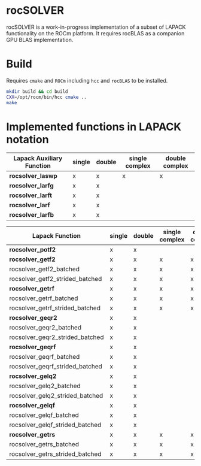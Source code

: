 # rocSOLVER

rocSOLVER is a work-in-progress implementation of a subset of LAPACK functionality on the ROCm platform. It requires rocBLAS as a companion GPU BLAS implementation.

# Build
Requires `cmake` and `ROCm` including `hcc` and `rocBLAS` to be installed.

```bash
mkdir build && cd build
CXX=/opt/rocm/bin/hcc cmake ..
make
```
# Implemented functions in LAPACK notation

| Lapack Auxiliary Function | single | double | single complex | double complex |
| ------------------------- | ------ | ------ | -------------- | -------------- |
|**rocsolver_laswp**        |     x  |    x   |      x         |   x            |
|**rocsolver_larfg**        |     x  |    x   |                |                |
|**rocsolver_larft**        |     x  |    x   |                |                |
|**rocsolver_larf**         |     x  |    x   |                |                |
|**rocsolver_larfb**        |     x  |    x   |                |                |

| Lapack Function                 | single | double | single complex | double complex |
| ------------------------------- | ------ | ------ | -------------- | -------------- |
|**rocsolver_potf2**              |     x  |    x   |                |                |
|**rocsolver_getf2**              |     x  |    x   |   x            |  x             |
|rocsolver_getf2_batched          |     x  |    x   |   x            |  x             |
|rocsolver_getf2_strided_batched  |     x  |    x   |   x            |  x             |
|**rocsolver_getrf**              |     x  |    x   |   x            |  x             |
|rocsolver_getrf_batched          |     x  |    x   |   x            |  x             |
|rocsolver_getrf_strided_batched  |     x  |    x   |   x            |  x             |
|**rocsolver_geqr2**              |     x  |    x   |                |                |
|rocsolver_geqr2_batched          |     x  |    x   |                |                |
|rocsolver_geqr2_strided_batched  |     x  |    x   |                |                |
|**rocsolver_geqrf**              |     x  |    x   |                |                |
|rocsolver_geqrf_batched          |     x  |    x   |                |                |
|rocsolver_geqrf_strided_batched  |     x  |    x   |                |                |
|**rocsolver_gelq2**              |     x  |    x   |                |                |
|rocsolver_gelq2_batched          |     x  |    x   |                |                |
|rocsolver_gelq2_strided_batched  |     x  |    x   |                |                |
|**rocsolver_gelqf**              |     x  |    x   |                |                |
|rocsolver_gelqf_batched          |     x  |    x   |                |                |
|rocsolver_gelqf_strided_batched  |     x  |    x   |                |                |
|**rocsolver_getrs**              |     x  |    x   |   x            |  x             |
|rocsolver_getrs_batched          |     x  |    x   |   x            |  x             |
|rocsolver_getrs_strided_batched  |     x  |    x   |   x            |  x             |
